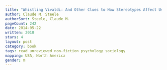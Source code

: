 ```yaml
---
title: "Whistling Vivaldi: And Other Clues to How Stereotypes Affect Us (Issues of Our Time)"
author: Claude M. Steele
authorSort: Steele, Claude M.
pageCount: 242
date: 2014-05-22
written: 2010
stars: 4
layout: post
category: book
tags: read unreviewed non-fiction psychology sociology
mapping: USA, North America
gender: m
---
```

